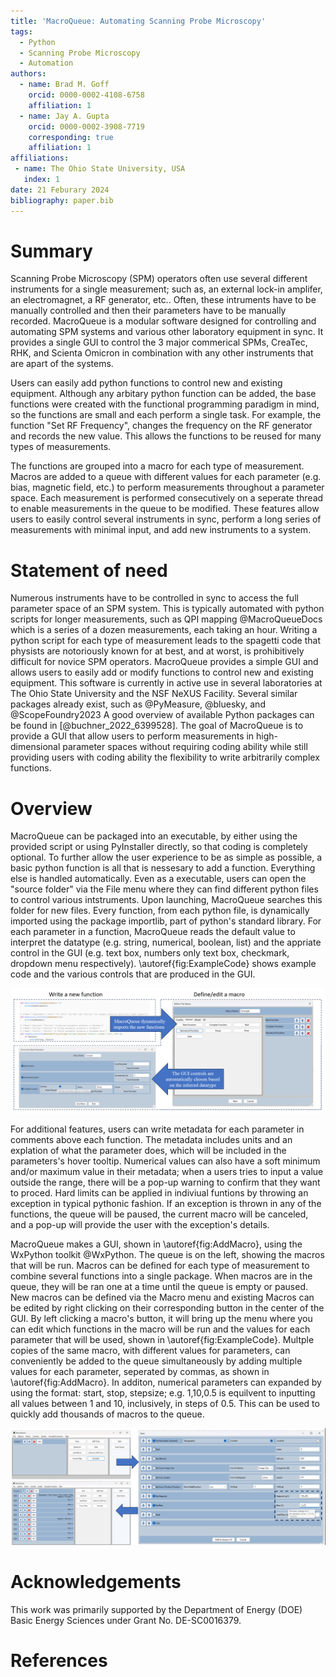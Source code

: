 ```yaml
---
title: 'MacroQueue: Automating Scanning Probe Microscopy'
tags:
  - Python
  - Scanning Probe Microscopy
  - Automation
authors:
  - name: Brad M. Goff
    orcid: 0000-0002-4108-6758
    affiliation: 1
  - name: Jay A. Gupta
    orcid: 0000-0002-3908-7719
    corresponding: true 
    affiliation: 1
affiliations:
 - name: The Ohio State University, USA
   index: 1
date: 21 Feburary 2024
bibliography: paper.bib
---
```


# Summary

Scanning Probe Microscopy (SPM) operators often use several different instruments for a single measurement; such as, an external lock-in amplifer, an electromagnet, a RF generator, etc..  Often, these intruments have to be manually controlled and then their parameters have to be manually recorded.  MacroQueue is a modular software designed for controlling and automating SPM systems and various other laboratory equipment in sync.  It provides a single GUI to control the 3 major commerical SPMs, CreaTec, RHK, and Scienta Omicron in combination with any other instruments that are apart of the systems.  

Users can easily add python functions to control new and existing equipment.  Although any arbitary python function can be added, the base functions were created with the functional programming paradigm in mind, so the functions are small and each perform a single task.  For example, the function "Set RF Frequency", changes the frequency on the RF generator and records the new value.  This allows the functions to be reused for many types of measurements.

The functions are grouped into a macro for each type of measurement.  Macros are added to a queue with different values for each parameter (e.g. bias, magnetic field, etc.) to perform measurements throughout a parameter space.  Each measurement is performed consecutively on a seperate thread to enable measurements in the queue to be modified.
These features allow users to easily control several instruments in sync, perform a long series of measurements with minimal input, and add new instruments to a system. 



# Statement of need

Numerous instruments have to be controlled in sync to access the full parameter space of an SPM system.  This is typically automated with python scripts for longer measurements, such as QPI mapping @MacroQueueDocs which is a series of a dozen measurements, each taking an hour.  Writing a python script for each type of measurement leads to the spagetti code that physists are notoriously known for at best, and at worst, is prohibitively difficult for novice SPM operators.  MacroQueue provides a simple GUI and allows users to easily add or modify functions to control new and existing equipment.  This software is currently in active use in several laboratories at The Ohio State University and the NSF NeXUS Facility.  Several similar packages already exist, such as @PyMeasure, @bluesky, and @ScopeFoundry2023  A good overview of available Python packages can be found in [@buchner_2022_6399528].  The goal of MacroQueue is to provide a GUI that allow users to perform measurements in high-dimensional parameter spaces without requiring coding ability while still providing users with coding ability the flexibility to write arbitrarily complex functions.  
 

# Overview




MacroQueue can be packaged into an executable, by either using the provided script or using PyInstaller directly, so that coding is completely optional.  To further allow the user experience to be as simple as possible, a basic python function is all that is nessesary to add a function.  Everything else is handled automatically.  Even as a executable, users can open the "source folder" via the File menu where they can find different python files to control various intstruments.  Upon launching, MacroQueue searches this folder for new files.  Every function, from each python file, is dynamically imported using the package importlib, part of python's standard library.  For each parameter in a function, MacroQueue reads the default value to interpret the datatype (e.g. string, numerical, boolean, list) and the appriate control in the GUI (e.g. text box, numbers only text box, checkmark, dropdown menu respectively).  \autoref{fig:ExampleCode} shows example code and the various controls that are produced in the GUI.  

![The workflow for adding a new function and defining a new macro.\label{fig:ExampleCode}](Figure1.png)

For additional features, users can write metadata for each parameter in comments above each function.  The metadata includes units and an explation of what the parameter does, which will be included in the parameters's hover tooltip.  Numerical values can also have a soft minimum and/or maximum value in their metadata; when a users tries to input a value outside the range, there will be a pop-up warning to confirm that they want to proced.  Hard limits can be applied in indiviual funtions by throwing an exception in typical pythonic fashion.  If an exception is thrown in any of the functions, the queue will be paused, the current macro will be canceled, and a pop-up will provide the user with the exception's details.


MacroQueue makes a GUI, shown in \autoref{fig:AddMacro}, using the WxPython toolkit @WxPython.  The queue is on the left, showing the macros that will be run.  Macros can be defined for each type of measurement to combine several functions into a single package.  When macros are in the queue, they will be ran one at a time until the queue is empty or paused.  New macros can be defined via the Macro menu and existing Macros can be edited by right clicking on their corresponding button in the center of the GUI.  By left clicking a macro's button, it will bring up the menu where you can edit which functions in the macro will be run and the values for each parameter that will be used, shown in \autoref{fig:ExampleCode}.  Multple copies of the same macro, with different values for parameters, can conveniently be added to the queue simultaneously by adding multiple values for each parameter, seperated by commas, as shown in \autoref{fig:AddMacro}.  In additon, numerical parameters can expanded by using the format: start, stop, stepsize; e.g. 1,10,0.5 is equilvent to inputting all values between 1 and 10, inclusively, in steps of 0.5.  This can be used to quickly add thousands of macros to the queue.

![Caption for GUI figure.\label{fig:AddMacro}](Figure2.png)


# Acknowledgements

This work was primarily supported by the Department of Energy (DOE) Basic
Energy Sciences under Grant No. DE-SC0016379.

# References
